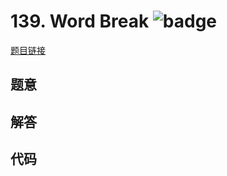 # 139. Word Break ![badge](https://img.shields.io/badge/-medium-yellow?style=flat-square)

[题目链接](https://leetcode.com/problems/word-break)

## 题意

## 解答

## 代码

